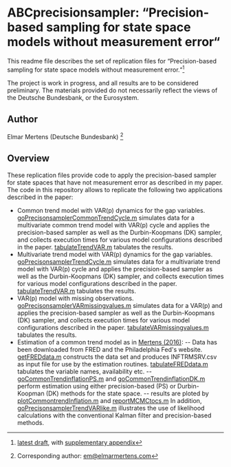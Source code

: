 # ABCprecisionsampler: “Precision-based sampling for state space models without measurement error“

This readme file describes the set of replication files for “Precision-based sampling for state space models without measurement error.“[^draft]

[^draft]: [latest draft](https://drive.google.com/file/d/13Hef9bNI3N6PElvCkDbEeyc_E1XUX9Cf/view?usp=share_link), with [supplementary appendix](https://drive.google.com/file/d/1s4qXSRI96sAy36FEXvBavCugDXHxlTZB/view?usp=share_link)


The project is work in progress, and all results are to be considered preliminary.  The materials provided do not necessarily reflect the views of the Deutsche Bundesbank, or the Eurosystem.

## Author

Elmar Mertens (Deutsche Bundesbank) [^em] 

[^em]: Corresponding author: [em@elmarmertens.com](mailto:em@elmarmertens.com)

## Overview

These replication files provide code to apply the precision-based sampler for state spaces that have not measurement error as described in my paper. The code in this repository allows to replicate the following two applications described in the paper:

- Common trend model with VAR(p) dynamics for the gap variables. [goPrecisonsamplerCommonTrendCycle.m](https://github.com/elmarmertens/kendallcloverCode/blob/kendallcloverCode/goPrecisonsamplerCommonTrendCycle) simulates data for a multivariate common trend model with VAR(p) cycle and applies the precision-based sampler as well as the Durbin-Koopmans (DK) sampler, and collects execution times for various model configurations described in the paper. [tabulateTrendVAR.m](https://github.com/elmarmertens/kendallcloverCode/blob/kendallcloverCode/tabulateTrendVAR.m) tabulates the results.
- Multivariate trend model with VAR(p) dynamics for the gap variables. [goPrecisonsamplerTrendCycle.m](https://github.com/elmarmertens/kendallcloverCode/blob/kendallcloverCode/goPrecisonsamplerTrendCycle) simulates data for a multivariate trend model with VAR(p) cycle and applies the precision-based sampler as well as the Durbin-Koopmans (DK) sampler, and collects execution times for various model configurations described in the paper. [tabulateTrendVAR.m](https://github.com/elmarmertens/kendallcloverCode/blob/kendallcloverCode/tabulateTrendVAR.m) tabulates the results.
- VAR(p) model with missing observations. [goPrecisonsamplerVARmissingvalues.m](https://github.com/elmarmertens/kendallcloverCode/blob/kendallcloverCode/goPrecisonsamplerVARmissingvalues.m) simulates data for a VAR(p) and applies the precision-based sampler as well as the Durbin-Koopmans (DK) sampler, and collects execution times for various model configurations described in the paper. [tabulateVARmissingvalues.m](https://github.com/elmarmertens/kendallcloverCode/blob/kendallcloverCode/tabulateVARmissingvalues.m) tabulates the results.
- Estimation of a common trend model as in [Mertens (2016)](https://doi.org/10.1162/REST_a_00549): 
-- Data has been downloaded from FRED and the Philadelphia Fed's website.  [getFREDdata.m](https://github.com/elmarmertens/kendallcloverCode/blob/kendallcloverCode/getFREDdata.m)
constructs the data set and produces INFTRMSRV.csv as input file for use by the estimation routines.  [tabulateFREDdata.m](https://github.com/elmarmertens/kendallcloverCode/blob/kendallcloverCode/tabulateFREDdata.m) tabulates the variable names, availability etc.
-- [goCommonTrendinflationPS.m](https://github.com/elmarmertens/kendallcloverCode/blob/kendallcloverCode/goCommonTrendinflationPS.m) and [goCommonTrendinflationDK.m](https://github.com/elmarmertens/kendallcloverCode/blob/kendallcloverCode/goCommonTrendinflationDK.m) perform estimation using either precision-based (PS) or Durbin-Koopman (DK) methods for the state space.
-- results are ploted by [plotCommontrendInflation.m](https://github.com/elmarmertens/kendallcloverCode/blob/kendallcloverCode/plotCommontrendInflation.m) and [reportMCMCtocs.m](https://github.com/elmarmertens/kendallcloverCode/blob/kendallcloverCode/reportMCMCtocs.m)
In addition, [goPrecisonsamplerTrendVARlike.m](https://github.com/elmarmertens/kendallcloverCode/blob/kendallcloverCode/goPrecisonsamplerTrendVARlike.m) illustrates the use of likelihood calculations with the conventional Kalman filter and precision-based methods.
